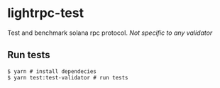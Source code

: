 # lightrpc-test

Test and benchmark solana rpc protocol.
*Not specific to any validator*

## Run tests

```
$ yarn # install dependecies
$ yarn test:test-validator # run tests 
```
